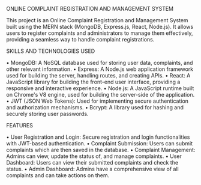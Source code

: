 ONLINE COMPLAINT REGISTRATION AND MANAGEMENT SYSTEM

This project is an Online Complaint Registration and Management System built using the MERN stack (MongoDB, Express.js, React, Node.js). It allows users to register complaints and administrators to manage them effectively, providing a seamless way to handle complaint registrations.

SKILLS AND TECHNOLOGIES USED

•	MongoDB: A NoSQL database used for storing user data, complaints, and other relevant information.
•	Express: A Node.js web application framework used for building the server, handling routes, and creating APIs.
•	React: A JavaScript library for building the front-end user interface, providing a responsive and interactive experience.
•	Node.js: A JavaScript runtime built on Chrome's V8 engine, used for building the server-side of the application.
•	JWT (JSON Web Tokens): Used for implementing secure authentication and authorization mechanisms.
•	Bcrypt: A library used for hashing and securely storing user passwords.

FEATURES

•	User Registration and Login: Secure registration and login functionalities with JWT-based authentication.
•	Complaint Submission: Users can submit complaints which are then saved in the database.
•	Complaint Management: Admins can view, update the status of, and manage complaints.
•	User Dashboard: Users can view their submitted complaints and check the status.
•	Admin Dashboard: Admins have a comprehensive view of all complaints and can take actions on them.


